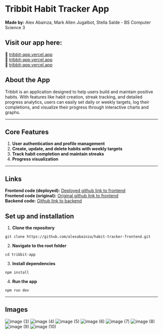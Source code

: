 # Tribbit Habit Tracker App

**Made by:** Alex Abainza, Mark Allen Jugalbot, Stella Salde - BS Computer Science 3

## Visit our app here:
🐸 [tribbit-app.vercel.app](tribbit-app.vercel.app)
<br/>
🐸 [tribbit-app.vercel.app](tribbit-app.vercel.app)
<br/>
🐸 [tribbit-app.vercel.app](tribbit-app.vercel.app)
<br/>

## About the App

Tribbit is an application designed to help users build and maintain positive habits. With features like habit creation, streak tracking, and detailed progress analytics, users can easily set daily or weekly targets, log their completions, and visualize their progress through interactive charts and graphs.

<hr/>

## Core Features

1. **User authentication and profile management**
2. **Create, update, and delete habits with weekly targets**
3. **Track habit completion and maintain streaks**
4. **Progress visualization**
<hr/>

## Links

**Frontend code (deployed):** [Deployed github link to frontend](https://github.com/jbotmallen/tribbit-app)
<br/>
**Frontend code (original):** [Original github link to frontend](https://github.com/alexabainza/habit-tracker-frontend)
<br/>
**Backend code:** [Github link to backend](https://github.com/jbotmallen/tribbit-api)

## Set up and installation

1. **Clone the repository**

```
git clone https://github.com/alexabainza/habit-tracker-frontend.git
```

2. **Navigate to the root folder**

```
cd tribbit-app
```

3. **Install dependencies**

```
npm install
```

4. **Run the app**

```
npm run dev
```

<hr/>

## Images

![image (3)](https://github.com/user-attachments/assets/64dc3acb-f3c3-4bc4-812b-64abea7fcdbc)
![image (4)](https://github.com/user-attachments/assets/3117cb83-5f60-4302-ba5a-8c2c9a239df5)
![image (5)](https://github.com/user-attachments/assets/317aa49c-f131-4fdf-82ca-db969131f9cb)
![image (6)](https://github.com/user-attachments/assets/e943522d-1b79-4248-b9fa-77921433d9a1)
![image (7)](https://github.com/user-attachments/assets/936826d5-b5e6-441a-a278-83680770936d)
![image (8)](https://github.com/user-attachments/assets/fb2fabeb-0b34-4778-a162-7b4e44c5a2ac)
![image (9)](https://github.com/user-attachments/assets/3d3bfd4c-14f1-4d35-9da6-d69bbabc18ff)
![image (10)](https://github.com/user-attachments/assets/d2c0ae9a-6cf2-43ad-8020-e8787125d643)
